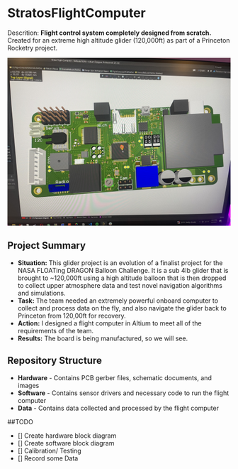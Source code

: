 # StratosFlightComputer
Descrition: **Flight control system completely designed from scratch.** Created for an extreme high altitude glider (120,000ft) as part of a Princeton Rocketry project.

![screenshot of 3d render of PCB](IMG_2616.jpeg)

## Project Summary
 - **Situation:** This glider project is an evolution of a finalist project for the NASA FLOATing DRAGON Balloon Challenge. It is a sub 4lb glider that is brought to ~120,000ft using a high altitude balloon that is then dropped to collect upper atmosphere data and test novel navigation algorithms and simulations.
 - **Task:** The team needed an extremely powerful onboard computer to collect and process data on the fly, and also navigate the glider back to Princeton from 120,00ft for recovery.
 - **Action:** I designed a flight computer in Altium to meet all of the requirements of the team.
 - **Results:** The board is being manufactured, so we will see.

## Repository Structure
 - **Hardware** - Contains PCB gerber files, schematic documents, and images
 - **Software** - Contains sensor drivers and necessary code to run the flight computer
 - **Data** - Contains data collected and processed by the flight computer

##TODO
 - [] Create hardware block diagram
 - [] Create software block diagram
 - [] Calibration/ Testing
 - [] Record some Data
